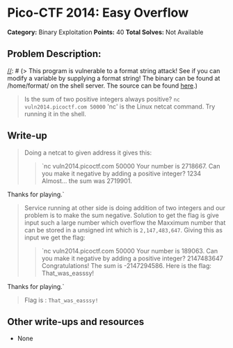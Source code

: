 # Pico-CTF 2014: Easy Overflow

**Category:** Binary Exploitation
**Points:** 40
**Total Solves:** Not Available
## Problem Description:
[//]: # (Description of your problem. For eg use below description as a template)
[//]: # (> This program is vulnerable to a format string attack! See if you can modify a variable by supplying a format string! The binary can be found at /home/format/ on the shell server. The source can be found [here](format.c).)
> Is the sum of two positive integers always positive?
`nc vuln2014.picoctf.com 50000`
'nc' is the Linux netcat command. Try running it in the shell.

## Write-up
[//]: # (> Your write up goes here.)
> Doing a netcat to given address it gives this:
> > `nc vuln2014.picoctf.com 50000
Your number is 2718667. Can you make it negative by adding a positive integer?
1234
Almost... the sum was 2719901.

Thanks for playing.`

> Service running at other side is doing addition of two integers and our problem is to make the sum negative. Solution to get the flag is give input such a large number which overflow the Maxximum number that can be stored in a unsigned int which is `2,147,483,647`. 
Giving this as input we get the flag:
> > `nc vuln2014.picoctf.com 50000
Your number is 189063. Can you make it negative by adding a positive integer?
2147483647
Congratulations! The sum is -2147294586. Here is the flag: That_was_easssy!

Thanks for playing.`

> Flag is : `That_was_easssy!` 

## Other write-ups and resources

* None
